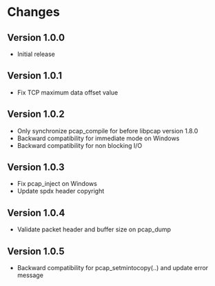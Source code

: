 <!--
SPDX-FileCopyrightText: 2020-2021 Pcap Project
SPDX-License-Identifier: MIT OR Apache-2.0
-->

# Changes

## Version 1.0.0

* Initial release


## Version 1.0.1

* Fix TCP maximum data offset value

## Version 1.0.2

* Only synchronize pcap_compile for before libpcap version 1.8.0
* Backward compatibility for immediate mode on Windows
* Backward compatibility for non blocking I/O 


## Version 1.0.3

* Fix pcap_inject on Windows
* Update spdx header copyright

## Version 1.0.4

* Validate packet header and buffer size on pcap_dump

## Version 1.0.5

* Backward compatibility for pcap_setmintocopy(..) and update error message

